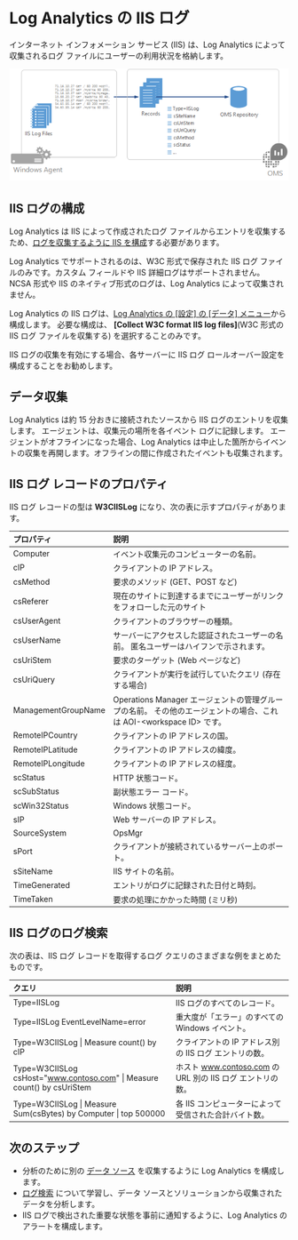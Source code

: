 <properties
   pageTitle="Log Analytics の IIS ログ | Microsoft Azure"
   description="インターネット インフォメーション サービス (IIS) は、Log Analytics によって収集されるログ ファイルにユーザーの利用状況を格納します。  この記事では、IIS ログの収集を構成する方法と OMS リポジトリに作成されるレコードの詳細について説明します。"
   services="log-analytics"
   documentationCenter=""
   authors="bwren"
   manager="jwhit"
   editor="tysonn" />
<tags
   ms.service="log-analytics"
   ms.devlang="na"
   ms.topic="article"
   ms.tgt_pltfrm="na"
   ms.workload="infrastructure-services"
   ms.date="10/18/2016"
   ms.author="bwren" />


# <a name="iis-logs-in-log-analytics"></a>Log Analytics の IIS ログ
インターネット インフォメーション サービス (IIS) は、Log Analytics によって収集されるログ ファイルにユーザーの利用状況を格納します。  

![IIS ログ](media/log-analytics-data-sources-iis-logs/overview.png)

## <a name="configuring-iis-logs"></a>IIS ログの構成
Log Analytics は IIS によって作成されたログ ファイルからエントリを収集するため、[ログを収集するように IIS を構成](https://technet.microsoft.com/library/hh831775.aspx)する必要があります。

Log Analytics でサポートされるのは、W3C 形式で保存された IIS ログ ファイルのみです。カスタム フィールドや IIS 詳細ログはサポートされません。  
NCSA 形式や IIS のネイティブ形式のログは、Log Analytics によって収集されません。

Log Analytics の IIS ログは、[Log Analytics の [設定] の [データ] メニュー](log-analytics-data-sources.md#configuring-data-sources)から構成します。  必要な構成は、 **[Collect W3C format IIS log files]**(W3C 形式の IIS ログ ファイルを収集する) を選択することのみです。

IIS ログの収集を有効にする場合、各サーバーに IIS ログ ロールオーバー設定を構成することをお勧めします。


## <a name="data-collection"></a>データ収集

Log Analytics は約 15 分おきに接続されたソースから IIS ログのエントリを収集します。  エージェントは、収集元の場所を各イベント ログに記録します。  エージェントがオフラインになった場合、Log Analytics は中止した箇所からイベントの収集を再開します。オフラインの間に作成されたイベントも収集されます。


## <a name="iis-log-record-properties"></a>IIS ログ レコードのプロパティ

IIS ログ レコードの型は **W3CIISLog** になり、次の表に示すプロパティがあります。

| プロパティ | 説明 |
|:--|:--|
| Computer | イベント収集元のコンピューターの名前。 |
| cIP | クライアントの IP アドレス。 |
| csMethod | 要求のメソッド (GET、POST など) |
| csReferer | 現在のサイトに到達するまでにユーザーがリンクをフォローした元のサイト |
| csUserAgent | クライアントのブラウザーの種類。 |
| csUserName | サーバーにアクセスした認証されたユーザーの名前。 匿名ユーザーはハイフンで示されます。 |
| csUriStem | 要求のターゲット (Web ページなど) |
| csUriQuery | クライアントが実行を試行していたクエリ (存在する場合) |
| ManagementGroupName | Operations Manager エージェントの管理グループの名前。  その他のエージェントの場合、これは AOI-\<workspace ID\> です。 |
| RemoteIPCountry | クライアントの IP アドレスの国。 |
| RemoteIPLatitude | クライアントの IP アドレスの緯度。 |
| RemoteIPLongitude | クライアントの IP アドレスの経度。 |
| scStatus | HTTP 状態コード。 |
| scSubStatus | 副状態エラー コード。 |
| scWin32Status | Windows 状態コード。 |
| sIP | Web サーバーの IP アドレス。 |
| SourceSystem  | OpsMgr |
| sPort | クライアントが接続されているサーバー上のポート。 |
| sSiteName | IIS サイトの名前。 |
| TimeGenerated | エントリがログに記録された日付と時刻。 |
| TimeTaken | 要求の処理にかかった時間 (ミリ秒) |

## <a name="log-searches-with-iis-logs"></a>IIS ログのログ検索

次の表は、IIS ログ レコードを取得するログ クエリのさまざまな例をまとめたものです。

| クエリ | 説明 |
|:--|:--|
| Type=IISLog | IIS ログのすべてのレコード。 |
| Type=IISLog EventLevelName=error | 重大度が「エラー」のすべての Windows イベント。 |
| Type=W3CIISLog &#124; Measure count() by cIP | クライアントの IP アドレス別の IIS ログ エントリの数。 |
| Type=W3CIISLog csHost="www.contoso.com" &#124; Measure count() by csUriStem | ホスト www.contoso.com の URL 別の IIS ログ エントリの数。 |
| Type=W3CIISLog &#124; Measure Sum(csBytes) by Computer &#124; top 500000| 各 IIS コンピューターによって受信された合計バイト数。 |

## <a name="next-steps"></a>次のステップ

- 分析のために別の [データ ソース](log-analytics-data-sources.md) を収集するように Log Analytics を構成します。
- [ログ検索](log-analytics-log-searches.md) について学習し、データ ソースとソリューションから収集されたデータを分析します。
- IIS ログで検出された重要な状態を事前に通知するように、Log Analytics のアラートを構成します。



<!--HONumber=Oct16_HO2-->


